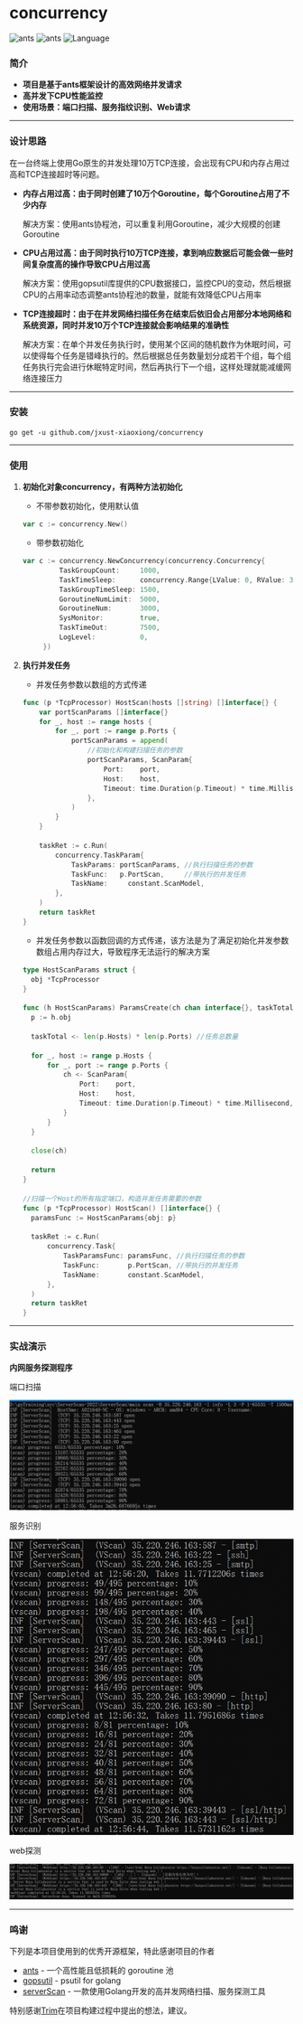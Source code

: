# concurrency
![ants](https://img.shields.io/static/v1?label=ants&message=v2.5.0&color=blue) ![ants](https://img.shields.io/static/v1?label=gopsutil&message=v3.22.8&color=blue) ![Language](https://img.shields.io/badge/language-Go-green) 

### 简介

- **项目是基于ants框架设计的高效网络并发请求**
- **高并发下CPU性能监控**
- **使用场景：端口扫描、服务指纹识别、Web请求**

---

### **设计思路**

在一台终端上使用Go原生的并发处理10万TCP连接，会出现有CPU和内存占用过高和TCP连接超时等问题。

- **内存占用过高：由于同时创建了10万个Goroutine，每个Goroutine占用了不少内存**

  解决方案：使用ants协程池，可以重复利用Goroutine，减少大规模的创建Goroutine

- **CPU占用过高：由于同时执行10万TCP连接，拿到响应数据后可能会做一些时间复杂度高的操作导致CPU占用过高**

  解决方案：使用gopsutil库提供的CPU数据接口，监控CPU的变动，然后根据CPU的占用率动态调整ants协程池的数量，就能有效降低CPU占用率

- **TCP连接超时：由于在并发网络扫描任务在结束后依旧会占用部分本地网络和系统资源，同时并发10万个TCP连接就会影响结果的准确性**

  解决方案：在单个并发任务执行时，使用某个区间的随机数作为休眠时间，可以使得每个任务是错峰执行的。然后根据总任务数量划分成若干个组，每个组任务执行完会进行休眠特定时间，然后再执行下一个组，这样处理就能减缓网络连接压力

---

### 安装

```
go get -u github.com/jxust-xiaoxiong/concurrency
```

---

### 使用

1. **初始化对象concurrency，有两种方法初始化**

   - 不带参数初始化，使用默认值

   ```go
   var c := concurrency.New()
   ```

   - 带参数初始化

   ```go
   var c := concurrency.NewConcurrency(concurrency.Concurrency{
   			TaskGroupCount:     1000,
   			TaskTimeSleep:      concurrency.Range{LValue: 0, RValue: 300},
   			TaskGroupTimeSleep: 1500,
   			GoroutineNumLimit:  5000,
   			GoroutineNum:       3000,
   			SysMonitor:         true,
   			TaskTimeOut:        7500,
   			LogLevel:           0,
   		})
   ```

2. **执行并发任务**

      - 并发任务参数以数组的方式传递

      ```go
      func (p *TcpProcessor) HostScan(hosts []string) []interface{} {
          var portScanParams []interface{}
          for _, host := range hosts {
              for _, port := range p.Ports {
                  portScanParams = append(
                      //初始化和构建扫描任务的参数
                      portScanParams, ScanParam{
                          Port:    port,
                          Host:    host,
                          Timeout: time.Duration(p.Timeout) * time.Millisecond,
                      },
                  )
              }
          }
      
          taskRet := c.Run(
              concurrency.TaskParam{
                  TaskParams: portScanParams, //执行扫描任务的参数
                  TaskFunc:   p.PortScan,     //带执行的并发任务
                  TaskName: 	constant.ScanModel,
              },
          )
          return taskRet
      }
      ```

      - 并发任务参数以函数回调的方式传递，该方法是为了满足初始化并发参数数组占用内存过大，导致程序无法运行的解决方案

      ```go
      type HostScanParams struct {
      	obj *TcpProcessor
      }
      
      func (h HostScanParams) ParamsCreate(ch chan interface{}, taskTotal chan int) {
      	p := h.obj
      
      	taskTotal <- len(p.Hosts) * len(p.Ports) //任务总数量
      
      	for _, host := range p.Hosts {
      		for _, port := range p.Ports {
      			ch <- ScanParam{
      				Port:    port,
      				Host:    host,
      				Timeout: time.Duration(p.Timeout) * time.Millisecond,
      			}
      		}
      	}
      
      	close(ch)
      
      	return
      }
      
      //扫描一个Host的所有指定端口，构造并发任务需要的参数
      func (p *TcpProcessor) HostScan() []interface{} {
      	paramsFunc := HostScanParams{obj: p}
      
      	taskRet := c.Run(
      		concurrency.Task{
      			TaskParamsFunc: paramsFunc, //执行扫描任务的参数
      			TaskFunc:       p.PortScan, //带执行的并发任务
      			TaskName:       constant.ScanModel,
      		},
      	)
      	return taskRet
      }
      ```

---

### 实战演示

**内网服务探测程序**

端口扫描

![image-20220919130137732](./imgs/image-20220919130137732.png)

服务识别

![image-20220919130300050](./imgs/image-20220919130300050.png)

web探测

![image-20220919130359709](./imgs/image-20220919130359709.png)

---

### 鸣谢

下列是本项目使用到的优秀开源框架，特此感谢项目的作者

- [ants](https://github.com/panjf2000/ants) - 一个高性能且低损耗的 goroutine 池
- [gopsutil](https://github.com/shirou/gopsutil) - psutil for golang
- [serverScan](https://github.com/Adminisme/ServerScan) - 一款使用Golang开发的高并发网络扫描、服务探测工具

特别感谢[Trim](https://github.com/Adminisme)在项目构建过程中提出的想法，建议。

